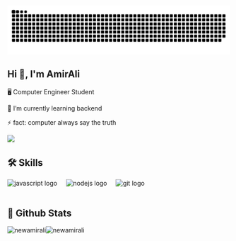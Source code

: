![snake game](https://github.com/NewAmirAli/NewAmirAli/blob/main/github-user-contribution.svg)
## Hi 👋, I'm AmirAli



🖥 Computer Engineer Student

🌱 I’m currently learning backend

⚡ fact: computer always say the truth

<div >
  <img src="https://visitor-badge.laobi.icu/badge?page_id=NewAmirAli.NewAmirAli&"  />
</div>

## 🛠 Skills

<div align="left">
  <img src="https://cdn.jsdelivr.net/gh/devicons/devicon/icons/javascript/javascript-original.svg" height="40" alt="javascript logo"  />
  <img width="12" />
  <img src="https://cdn.jsdelivr.net/gh/devicons/devicon/icons/nodejs/nodejs-original.svg" height="40" alt="nodejs logo"  />
  <img width="12" />
  <img src="https://cdn.jsdelivr.net/gh/devicons/devicon/icons/git/git-original.svg" height="40" alt="git logo"  />
</div>

<br />

## 📐 Github Stats
<p><img align="left" src="https://github-readme-stats.vercel.app/api?username=NewAmirAli&show_icons=true&theme=dracula" alt="newamirali" /></p>
<p><img align="left" src="https://github-readme-stats.vercel.app/api/top-langs?username=newamirali&show_icons=true&locale=en&layout=compact" alt="newamirali" /></p>

